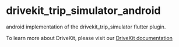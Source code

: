 # drivekit_trip_simulator_android

android implementation of the drivekit_trip_simulator flutter plugin.

To learn more about DriveKit, please visit our [DriveKit documentation](https://docs.drivequant.com/)
